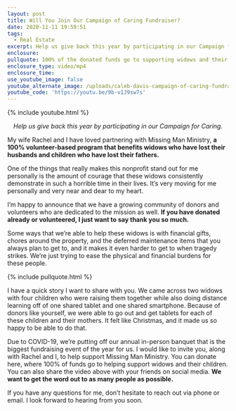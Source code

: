 ```yaml
---
layout: post
title: Will You Join Our Campaign of Caring Fundraiser?
date: 2020-11-11 19:59:51
tags:
  - Real Estate
excerpt: Help us give back this year by participating in our Campaign for Caring.
enclosure:
pullquote: 100% of the donated funds go to supporting widows and their children.
enclosure_type: video/mp4
enclosure_time:
use_youtube_image: false
youtube_alternate_image: /uploads/caleb-davis-campaign-of-caring-fundraiser-yt.jpg
youtube_code: 'https://youtu.be/9b-v1J9sw7s'
---
```


{% include youtube.html %}

<p style="text-align: center;"><em>Help us give back this year by participating in our Campaign for Caring.</em></p>

My wife Rachel and I have loved partnering with Missing Man Ministry, **a 100% volunteer-based program that benefits widows who have lost their husbands and children who have lost their fathers.&nbsp;**

One of the things that really makes this nonprofit stand out for me personally is the amount of courage that these widows consistently demonstrate in such a horrible time in their lives. It’s very moving for me personally and very near and dear to my heart.

I’m happy to announce that we have a growing community of donors and volunteers who are dedicated to the mission as well. **If you have donated already or volunteered, I just want to say thank you so much.**

Some ways that we’re able to help these widows is with financial gifts, chores around the property, and the deferred maintenance items that you always plan to get to, and it makes it even harder to get to when tragedy strikes. We’re just trying to ease the physical and financial burdens for these people.

{% include pullquote.html %}

I have a quick story I want to share with you. We came across two widows with four children who were raising them together while also doing distance learning off of one shared tablet and one shared smartphone. Because of donors like yourself, we were able to go out and get tablets for each of these children and their mothers. It felt like Christmas, and it made us so happy to be able to do that.

Due to COVID-19, we’re putting off our annual in-person banquet that is the biggest fundraising event of the year for us. I would like to invite you, along with Rachel and I, to help support Missing Man Ministry. You can donate here, where 100% of funds go to helping support widows and their children. You can also share the video above with your friends on social media. **We want to get the word out to as many people as possible.**

If you have any questions for me, don’t hesitate to reach out via phone or email. I look forward to hearing from you soon.
